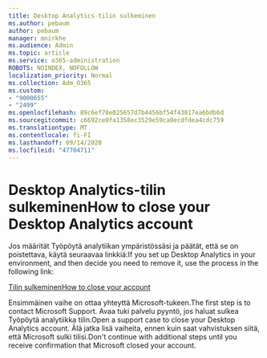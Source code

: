 ```yaml
---
title: Desktop Analytics-tilin sulkeminen
ms.author: pebaum
author: pebaum
manager: mnirkhe
ms.audience: Admin
ms.topic: article
ms.service: o365-administration
ROBOTS: NOINDEX, NOFOLLOW
localization_priority: Normal
ms.collection: Adm_O365
ms.custom:
- "9000655"
- "2499"
ms.openlocfilehash: 89c6ef78e025657d7b4456bf54f43817ea6bdb6d
ms.sourcegitcommit: c6692ce0fa1358ec3529e59ca0ecdfdea4cdc759
ms.translationtype: MT
ms.contentlocale: fi-FI
ms.lasthandoff: 09/14/2020
ms.locfileid: "47704711"
---
```

# <a name="how-to-close-your-desktop-analytics-account"></a><span data-ttu-id="0af74-102">Desktop Analytics-tilin sulkeminen</span><span class="sxs-lookup"><span data-stu-id="0af74-102">How to close your Desktop Analytics account</span></span>

<span data-ttu-id="0af74-103">Jos määrität Työpöytä analytiikan ympäristössäsi ja päätät, että se on poistettava, käytä seuraavaa linkkiä:</span><span class="sxs-lookup"><span data-stu-id="0af74-103">If you set up Desktop Analytics in your environment, and then decide you need to remove it, use the process in the following link:</span></span>

[<span data-ttu-id="0af74-104">Tilin sulkeminen</span><span class="sxs-lookup"><span data-stu-id="0af74-104">How to close your account</span></span>](https://docs.microsoft.com/configmgr/desktop-analytics/account-close)

<span data-ttu-id="0af74-105">Ensimmäinen vaihe on ottaa yhteyttä Microsoft-tukeen.</span><span class="sxs-lookup"><span data-stu-id="0af74-105">The first step is to contact Microsoft Support.</span></span> <span data-ttu-id="0af74-106">Avaa tuki palvelu pyyntö, jos haluat sulkea Työpöytä analytiikka tilin.</span><span class="sxs-lookup"><span data-stu-id="0af74-106">Open a support case to close your Desktop Analytics account.</span></span> <span data-ttu-id="0af74-107">Älä jatka lisä vaiheita, ennen kuin saat vahvistuksen siitä, että Microsoft sulki tilisi.</span><span class="sxs-lookup"><span data-stu-id="0af74-107">Don't continue with additional steps until you receive confirmation that Microsoft closed your account.</span></span>